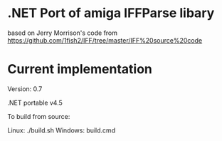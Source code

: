 # .NET Port of amiga IFFParse libary

based on Jerry Morrison's code from https://github.com/1fish2/IFF/tree/master/IFF%20source%20code

# Current implementation

Version:  0.7

.NET portable v4.5

To build from source:

Linux: ./build.sh
Windows: build.cmd

